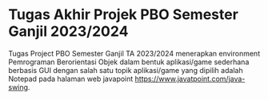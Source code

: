 # Tugas Akhir Projek PBO Semester Ganjil 2023/2024
Tugas Project PBO Semester Ganjil TA 2023/2024 menerapkan environment Pemrograman Berorientasi Objek dalam bentuk aplikasi/game sederhana berbasis GUI dengan salah satu topik aplikasi/game yang dipilih adalah Notepad pada halaman web javapoint https://www.javatpoint.com/java-swing.
